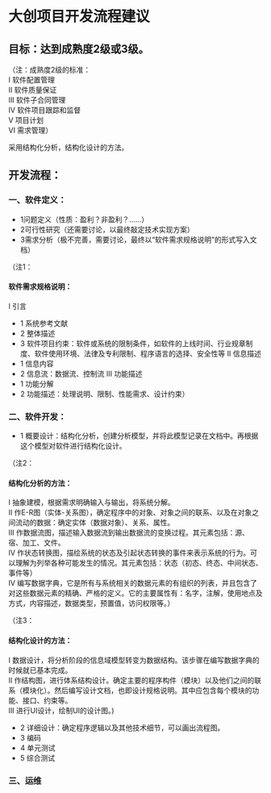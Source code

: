 # 大创项目开发流程建议

## 目标：达到成熟度2级或3级。
（注：成熟度2级的标准：  
I 软件配置管理  
II 软件质量保证  
III 软件子合同管理  
IV 软件项目跟踪和监督  
V 项目计划  
VI 需求管理）

采用结构化分析，结构化设计的方法。

## 开发流程：

### 一、软件定义：
* 1问题定义（性质：盈利？非盈利？……）
* 2可行性研究（还需要讨论，以最终敲定技术实现方案）
* 3需求分析（极不完善，需要讨论，最终以“软件需求规格说明”的形式写入文档）

（注1：
#### 软件需求规格说明：
I 引言
* 1	系统参考文献
* 2	整体描述
* 3	软件项目约束：软件或系统的限制条件，如软件的上线时间、行业规章制度、软件使用环境、法律及专利限制、程序语言的选择、安全性等
II 信息描述
* 1	信息内容
* 2	信息流：数据流、控制流
III 功能描述
* 1	功能分解
* 2	功能描述：处理说明、限制、性能需求、设计约束）

### 二、软件开发：
* 1 概要设计：结构化分析，创建分析模型，并将此模型记录在文档中。再根据这个模型对软件进行结构化设计。

（注2：
#### 结构化分析的方法：
I 抽象建模，根据需求明确输入与输出，将系统分解。  
II 作E-R图（实体-关系图），确定程序中的对象、对象之间的联系、以及在对象之间流动的数据：确定实体（数据对象）、关系、属性。  
III 作数据流图，描述输入数据流到输出数据流的变换过程。其元素包括：源、宿、加工、文件。  
IV 作状态转换图，描绘系统的状态及引起状态转换的事件来表示系统的行为。可以理解为列举各种可能发生的情况。其元素包括：状态（初态、终态、中间状态、事件等）  
IV 编写数据字典，它是所有与系统相关的数据元素的有组织的列表，并且包含了对这些数据元素的精确、严格的定义。它的主要属性有：名字，注解，使用地点及方式，内容描述，数据类型，预置值，访问权限等。）  

（注3：
#### 结构化设计的方法：
I 数据设计，将分析阶段的信息域模型转变为数据结构。该步骤在编写数据字典的时候就已基本完成。  
II 作结构图，进行体系结构设计。确定主要的程序构件（模块）以及他们之间的联系（模块化）。然后编写设计文档，也即设计规格说明。其中应包含每个模块的功能、接口、约束等。  
III 进行UI设计，绘制UI的设计图。)  

* 2 详细设计：确定程序逻辑以及其他技术细节，可以画出流程图。
* 3 编码
* 4 单元测试
* 5 综合测试

### 三、运维
